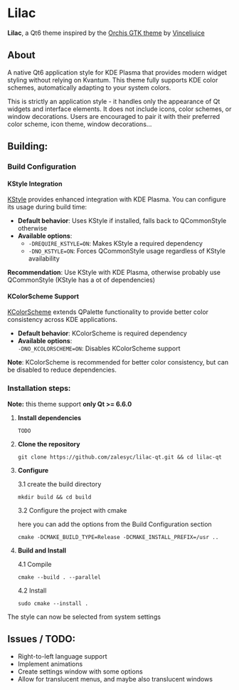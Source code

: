 # Lilac

**Lilac**, a Qt6 theme inspired by the [Orchis GTK theme](https://github.com/vinceliuice/Orchis-theme) by [Vinceliuice](https://github.com/vinceliuice)

## About
A native Qt6 application style for KDE Plasma that provides modern widget styling without relying on Kvantum. This theme fully supports KDE color schemes, automatically adapting to your system colors.

This is strictly an application style - it handles only the appearance of Qt widgets and interface elements. It does not include icons, color schemes, or window decorations. Users are encouraged to pair it with their preferred color scheme, icon theme, window decorations…

## Building:
### Build Configuration
#### KStyle Integration

[KStyle](https://api.kde.org/frameworks/frameworkintegration/html/classKStyle.html) provides enhanced integration with KDE Plasma. You can configure its usage during build time:

- **Default behavior**: Uses KStyle if installed, falls back to QCommonStyle otherwise  
- **Available options**:  
  - `-DREQUIRE_KSTYLE=ON`: Makes KStyle a required dependency  
  - `-DNO_KSTYLE=ON`: Forces QCommonStyle usage regardless of KStyle availability

**Recommendation**: Use KStyle with KDE Plasma, otherwise probably use QCommonStyle (KStyle has a ot of dependencies)

#### KColorScheme Support

[KColorScheme](https://api.kde.org/frameworks/kcolorscheme/html/classKColorScheme.html) extends QPalette functionality to provide better color consistency across KDE applications.

- **Default behavior**: KColorScheme is required dependency
- **Available options**:  
    `-DNO_KCOLORSCHEME=ON`: Disables KColorScheme support

**Note**: KColorScheme is recommended for better color consistency, but can be disabled to reduce dependencies.

### Installation steps:

**Note:** this theme support **only Qt >= 6.6.0**

1. **Install dependencies**

    `TODO`  

2. **Clone the repository** 

    ~~~ shell
    git clone https://github.com/zalesyc/lilac-qt.git && cd lilac-qt
    ~~~

3. **Configure**

    3.1 create the build directory
    ~~~ shell
    mkdir build && cd build
    ~~~

    3.2 Configure the project with cmake

    here you can add the options from the Build Configuration section

    ~~~ shell
    cmake -DCMAKE_BUILD_TYPE=Release -DCMAKE_INSTALL_PREFIX=/usr ..
    ~~~

4. **Build and Install**

    4.1 Compile
    ~~~ shell
    cmake --build . --parallel 
    ~~~

    4.2 Install
    ~~~ shell
    sudo cmake --install . 
    ~~~

The style can now be selected from system settings

## Issues / TODO:

- Right-to-left language support  
- Implement animations  
- Create settings window with some options  
- Allow for translucent menus, and maybe also translucent windows  
  
